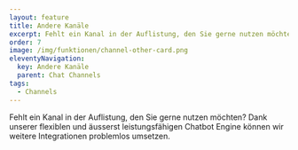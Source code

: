 ```yaml
---
layout: feature
title: Andere Kanäle
excerpt: Fehlt ein Kanal in der Auflistung, den Sie gerne nutzen möchten? Dank unserer flexiblen und äusserst leistungsfähigen Chatbot Engine können wir weitere Integrationen problemlos umsetzen.
order: 7
image: /img/funktionen/channel-other-card.png
eleventyNavigation:
  key: Andere Kanäle
  parent: Chat Channels
tags:
  - Channels
---
```


Fehlt ein Kanal in der Auflistung, den Sie gerne nutzen möchten? Dank unserer flexiblen und äusserst leistungsfähigen Chatbot Engine können wir weitere Integrationen problemlos umsetzen.
